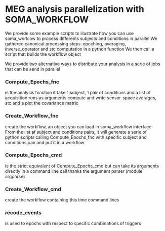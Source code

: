 # MEG analysis parallelization with SOMA_WORKFLOW

We provide some example scripts to illustrate how you can use soma_worklow to process differents subjects and conditions in parallel
We gathered canonical processing steps: epoching, averaging, inverse_operator and stc computation in a python function
We then call a script that builds the workflow object

We provide two alternative ways to distribute your analysis in a serie of jobs that can be send in parallel

### Compute_Epochs_fnc 
is the analysis function
it take 1 subject, 1 pair of conditions and a list of acquisition runs as arguments
compute and write sensor-space averages, stc and a plot the  covariance matrix
### Create_Workflow_fnc
create the workflow, an object you can load in soma_workflow interface
From the list af subject and conditions pairs, it will generate a serie of python scripts calling Compute_Epochs_fnc with specific subject and conditions pair and put it in a workflow

### Compute_Epochs_cmd
is the strict equivalent of Compute_Epochs_cmd but can take its arguments directly in a command line call thanks the argument parser (module argparse)
### Create_Workflow_cmd
create the workflow containing this time command lines

### recode_events
is used to epochs with respect to specific combinations of triggers

